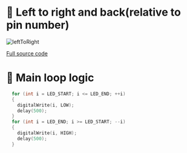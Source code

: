 # 👟 Left to right and back(relative to pin number)

![leftToRight](https://github.com/Edveika/Arduino-LED/assets/113787144/ad2d536e-819b-46b7-91fe-056b632c3b21)

[Full source code](https://github.com/Edveika/Arduino-LED/blob/main/LeftToRight/LeftToRight.ino)

# 🧠 Main loop logic

```c++
  for (int i = LED_START; i <= LED_END; ++i)
  {
    digitalWrite(i, LOW);
    delay(500);
  }
  for (int i = LED_END; i >= LED_START; --i)
  {
    digitalWrite(i, HIGH);
    delay(500);
  }
```
